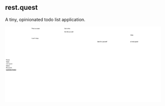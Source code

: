 ## rest.quest

A tiny, opinionated todo list application.

![Screenshot of rest.quest](assets/Screenshot%202022-07-16%20at%2017.57.59.png)
